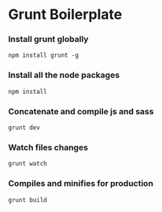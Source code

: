 # Grunt Boilerplate

###  Install grunt globally
```
npm install grunt -g
```


###  Install all the node packages
```
npm install
```

### Concatenate and compile js and sass
```
grunt dev
```

### Watch files changes
```
grunt watch
```

### Compiles and minifies for production
```
grunt build
```
